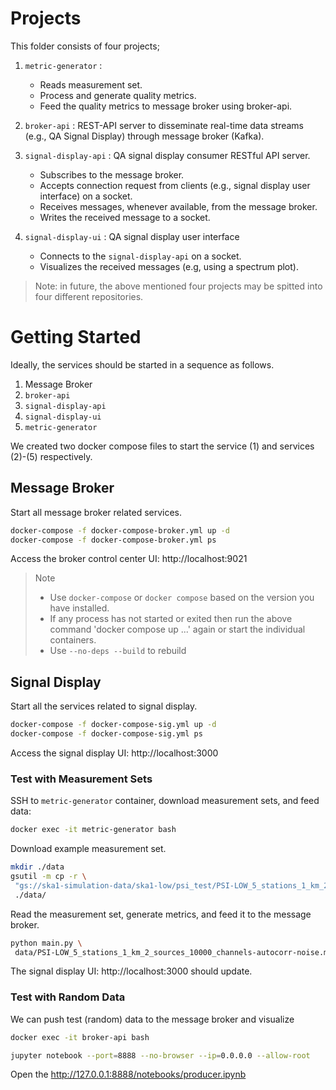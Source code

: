 # Projects
This folder consists of four projects;

1. `metric-generator` : 
    - Reads measurement set.
    - Process and generate quality metrics.
    - Feed the quality metrics to message broker using broker-api.  
2. `broker-api` : REST-API server to disseminate real-time data streams (e.g., QA Signal Display) through message broker (Kafka).
3. `signal-display-api` : QA signal display consumer RESTful API server.
    - Subscribes to the message broker.
    - Accepts connection request from clients (e.g., signal display user interface) on a socket.
    - Receives messages, whenever available, from the message broker.
    - Writes the received message to a socket.

4. `signal-display-ui` : QA signal display user interface
    - Connects to the `signal-display-api` on a socket.
    - Visualizes the received messages (e.g, using a spectrum plot).

> Note: in future, the above mentioned four projects may be spitted into four different repositories.

# Getting Started

Ideally, the services should be started in a sequence as follows.

1. Message Broker
2. `broker-api`
3. `signal-display-api`
4. `signal-display-ui`
5. `metric-generator`

We created two docker compose files to start the service (1) and services (2)-(5) respectively.

## Message Broker

Start all message broker related  services.

```bash
docker-compose -f docker-compose-broker.yml up -d
docker-compose -f docker-compose-broker.yml ps
```
Access the broker control center UI: http://localhost:9021

> Note
> - Use `docker-compose` or `docker compose` based on the version you have installed. 
> - If any process has not started or exited then run the above command 'docker compose up ...' again or start the individual containers.
> - Use `--no-deps --build` to rebuild

## Signal Display 

Start all the services related to signal display.

```bash
docker-compose -f docker-compose-sig.yml up -d
docker-compose -f docker-compose-sig.yml ps
```

Access the signal display UI: http://localhost:3000


### Test with Measurement Sets

SSH to `metric-generator` container, download measurement sets, and feed data:

```bash
docker exec -it metric-generator bash
```

Download example measurement set.

```bash
mkdir ./data
gsutil -m cp -r \
 "gs://ska1-simulation-data/ska1-low/psi_test/PSI-LOW_5_stations_1_km_2_sources_10000_channels-autocorr-noise.ms" \
 ./data/
```

Read the measurement set, generate metrics, and feed it to the message broker.

```bash
python main.py \
 data/PSI-LOW_5_stations_1_km_2_sources_10000_channels-autocorr-noise.ms
```

The signal display UI: http://localhost:3000 should update.

### Test with Random Data

We can push test (random) data to the message broker and visualize

```bash
docker exec -it broker-api bash

jupyter notebook --port=8888 --no-browser --ip=0.0.0.0 --allow-root
```

Open the http://127.0.0.1:8888/notebooks/producer.ipynb